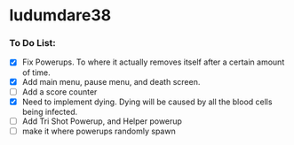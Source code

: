 # ludumdare38

### To Do List:
 - [x] Fix Powerups. To where it actually removes itself after a certain amount of time.
 - [x] Add main menu, pause menu, and death screen. 
 - [ ] Add a score counter
 - [x] Need to implement dying. Dying will be caused by all the blood cells being infected.
 - [ ] Add Tri Shot Powerup, and Helper powerup
 - [ ] make it where powerups randomly spawn
